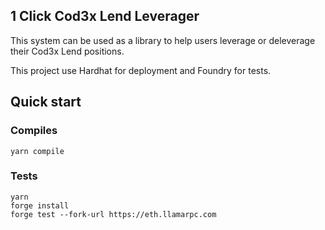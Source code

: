 ## 1 Click Cod3x Lend Leverager

This system can be used as a library to help users leverage or deleverage their Cod3x Lend positions.

This project use Hardhat for deployment and Foundry for tests. 

## Quick start

### Compiles

```
yarn compile
```

### Tests

```
yarn
forge install
forge test --fork-url https://eth.llamarpc.com
```